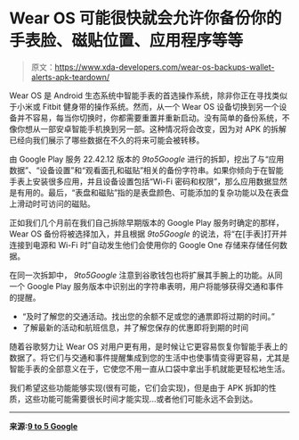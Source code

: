 # Wear OS 可能很快就会允许你备份你的手表脸、磁贴位置、应用程序等等

> 原文：<https://www.xda-developers.com/wear-os-backups-wallet-alerts-apk-teardown/>

Wear OS 是 Android 生态系统中智能手表的首选操作系统，除非你正在寻找类似于小米或 Fitbit 健身带的操作系统。然而，从一个 Wear OS 设备切换到另一个设备并不容易，每当你切换时，你都需要重置并重新启动。没有简单的备份系统，不像你想从一部安卓智能手机换到另一部。这种情况将会改变，因为对 APK 的拆解已经向我们展示了哪些数据在不久的将来可能会被转移。

由 Google Play 服务 22.42.12 版本的 *9to5Google* 进行的拆卸，挖出了与“应用数据”、“设备设置”和“观看面孔和磁贴”相关的备份字符串。如果你倾向于在智能手表上安装很多应用，并且设备设置包括“Wi-Fi 密码和权限”，那么应用数据显然是有用的。最后，“表盘和磁贴”指的是表盘颜色、可能添加的复杂功能以及在表盘上滑动时可访问的磁贴。

正如我们几个月前在我们自己拆除早期版本的 Google Play 服务时确定的那样，Wear OS 备份将被选择加入，并且根据 *9to5Google* 的说法，将“在[手表]打开并连接到电源和 Wi-Fi 时”自动发生他们会使用你的 Google One 存储来存储任何数据。

在同一次拆卸中， *9to5Google* 注意到谷歌钱包也将扩展其手腕上的功能。从同一个 Google Play 服务版本中识别出的字符串表明，用户将能够获得交通和事件的提醒。

*   “及时了解您的交通活动。找出您的余额不足或您的通票即将过期的时间。”
*   了解最新的活动和航班信息，并了解您保存的优惠即将到期的时间

随着谷歌努力让 Wear OS 对用户更有用，是时候让它更容易恢复你智能手表上的数据了。将它们与交通和事件提醒集成到您的生活中也使事情变得更容易，尤其是智能手表的全部意义在于，它使您不用一直从口袋中拿出手机就能更轻松地生活。

我们希望这些功能能够实现(很有可能，它们会实现)，但是由于 APK 拆卸的性质，这些功能可能需要很长时间才能实现...或者他们可能永远不会到达。

* * *

**来源:[9 to 5 Google](https://9to5google.com/2022/10/23/wear-os-backups-google-wallet/)**